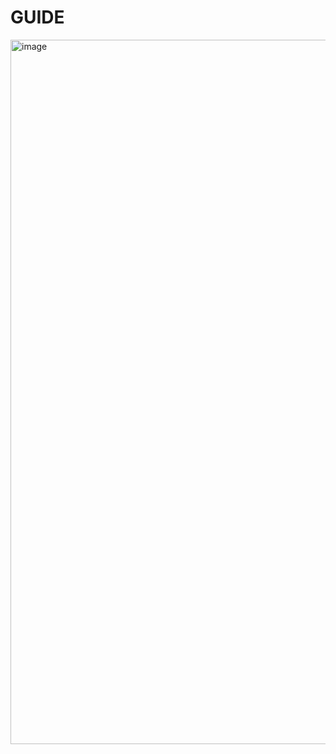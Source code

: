
# GUIDE

<img width="1703" height="1127" alt="image" src="https://github.com/user-attachments/assets/709e5721-ac2c-4f21-a5f9-33f68a9ee93f" />
